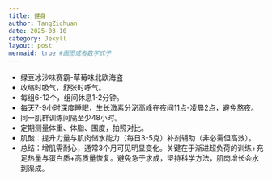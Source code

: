 ```yaml
---
title: 健身
author: TangZichuan
date: 2025-03-10
category: Jekyll
layout: post
mermaid: true #画图或者数学式子
---
```




- 绿豆冰沙味赛霸-草莓味北欧海盗
- 收缩时吸气，舒张时呼气。
- 每组6-12个，组间休息1-2分钟。
- 每天7-9小时深度睡眠，生长激素分泌高峰在夜间11点-凌晨2点，避免熬夜。
- 同一肌群训练间隔至少48小时。
- 定期测量体重、体脂、围度，拍照对比。
- 肌酸：提升力量与肌肉储水能力（每日3-5克）补剂辅助（非必需但高效）。
- 总结：增肌需耐心，通常3个月可见明显变化。关键在于渐进超负荷的训练+充足热量与蛋白质+高质量恢复。避免急于求成，坚持科学方法，肌肉增长会水到渠成。
